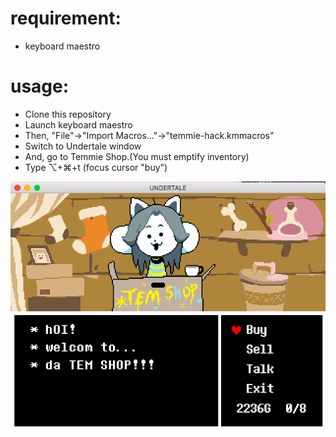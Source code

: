 # requirement:

* keyboard maestro

# usage:

* Clone this repository
* Launch keyboard maestro
* Then, "File"->"Import Macros..."->"temmie-hack.kmmacros"
* Switch to Undertale window
* And, go to Temmie Shop.(You must emptify inventory)
* Type ⌥+⌘+t (focus cursor "buy")

![](./screenshot.png)
